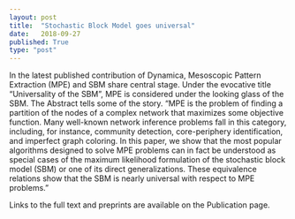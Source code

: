 ```yaml
---
layout: post
title:  "Stochastic Block Model goes universal"
date:   2018-09-27
published: True
type: "post"
---
```


In the latest published contribution of Dynamica, Mesoscopic Pattern Extraction (MPE) and SBM share central stage. Under the evocative title
“Universality of the SBM”, MPE is considered under the looking glass of the SBM. The Abstract tells some of the story. “MPE is the problem of finding a partition of the nodes of a complex network that maximizes some objective function. Many well-known network inference problems fall in this category,
including, for instance, community detection, core-periphery identification,
and imperfect graph coloring. In this paper, we show that the most popular algorithms designed to solve MPE problems can in fact be understood as special cases of the maximum likelihood formulation of the stochastic block model
(SBM) or one of its direct generalizations. These equivalence relations show that the SBM is nearly universal with respect to MPE problems.”


 Links to the full text and preprints are available on the Publication page.


